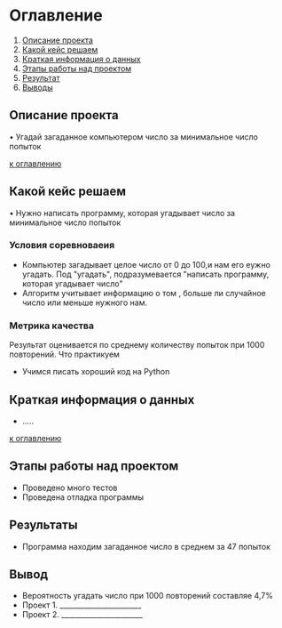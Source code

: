# Оглавление

1. [Описание проекта](#описание-проекта)
2. [Какой кейс решаем](#какой-кейс-решаем)
3. [Краткая информация о данных](#краткая-информация-о-данных)
4. [Этапы работы над проектом](#этапы-работы-над-проектом)
5. [Результат](#результаты)
6. [Выводы](#вывод)

## Описание проекта
• Угадай загаданное компьютером число за минимальное число попыток

[к оглавлению](#оглавление)

## Какой кейс решаем

• Нужно написать программу, которая угадывает число за минимальное число попыток

### Условия соревноваеия
* Компьютер загадывает целое число от 0 до 100,и нам его еужно угадать. Под "угадать", подразумевается "написать программу, которая угадывает число"
* Алгоритм учитывает информацию о том , больше ли случайное число или меньше нужного нам.

### Метрика качества

Результат оценивается по среднему количеству попыток при 1000 повторений.
Что практикуем
* Учимся писать хороший код на Python

## Краткая информация о данных
*  .....

[к оглавлению](#оглавление)

## Этапы работы над проектом

* Проведено много тестов
* Проведена отладка программы

## Результаты

* Программа находим загаданное число в среднем за 47 попыток

## Вывод
* Вероятность угадать число при 1000 повторений составляе 4,7%
* Проект 1. _______________________
* Проект 2. _______________________